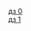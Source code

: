 [дз 0](https://colab.research.google.com/drive/14z-PXwVSnU2PJGddH0w20YMflvG7IusY?usp=sharing)  
[дз 1](https://colab.research.google.com/drive/1i0ZsHh-fzNJCtEHdMZ7ElqXEDzVlh1uX?usp=sharing)  

